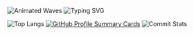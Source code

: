 ![Animated Waves](https://raw.githubusercontent.com/USERNAME/WillEnyong/main/wave.svg)
![Typing SVG](https://readme-typing-svg.herokuapp.com?font=Fira+Code&pause=1000&color=F75C7E&width=435&lines=Welcome+to+my+GitHub+Profile!;I+love+coding+and+open+source!;Let's+collaborate!)

![Top Langs](https://github-profile-summary-cards.vercel.app/api/cards/repos-per-language?username=WillENyong&theme=nord_dark)
[![GitHub Profile Summary Cards](https://github-profile-summary-cards.vercel.app/api/cards/profile-details?username=WillEnyong&theme=nord_dark)](https://github.com/WillEnyong)
![Commit Stats](https://github-profile-summary-cards.vercel.app/api/cards/stats?username=WillEnyong&theme=nord_dark)
